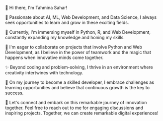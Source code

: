 👋 Hi there, I'm Tahmina Sahar! 

👀 Passionate about AI, ML, Web Development, and Data Science, I always seek opportunities to learn and grow in these exciting fields.

🌱 Currently, I'm immersing myself in Python, R, and Web Development, constantly expanding my knowledge and honing my skills.

💞️ I'm eager to collaborate on projects that involve Python and Web Development, as I believe in the power of teamwork and the magic that happens when innovative minds come together.

✨ Beyond coding and problem-solving, I thrive in an environment where creativity intertwines with technology. 

🎯 On my journey to become a skilled developer, I embrace challenges as learning opportunities and believe that continuous growth is the key to success.

🌟 Let's connect and embark on this remarkable journey of innovation together. Feel free to reach out to me for engaging discussions and inspiring projects. Together, we can create remarkable digital experiences!

<!---
tahmina-07/tahmina-07 is a ✨ special ✨ repository because its `README.md` (this file) appears on your GitHub profile.
You can click the Preview link to take a look at your changes.
--->
